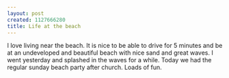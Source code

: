```yaml
--- 
layout: post
created: 1127666280
title: Life at the beach
---
```

I love living near the beach.  It is nice to be able to drive for 5 minutes and be at an undeveloped and beautiful beach with nice sand and great waves.  I went yesterday and splashed in the waves for a while. Today we had the regular sunday beach party after church.  Loads of fun.
